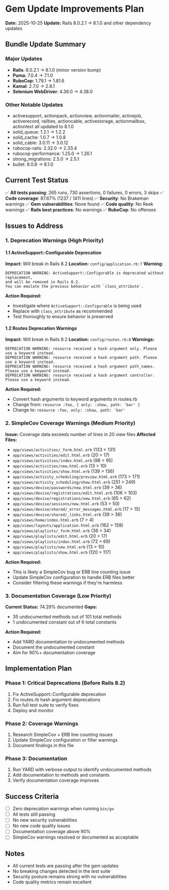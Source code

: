 # Gem Update Improvements Plan

**Date:** 2025-10-25
**Update:** Rails 8.0.2.1 → 8.1.0 and other dependency updates

## Bundle Update Summary

### Major Updates
- **Rails**: 8.0.2.1 → 8.1.0 (minor version bump)
- **Puma**: 7.0.4 → 7.1.0
- **RuboCop**: 1.79.1 → 1.81.6
- **Kamal**: 2.7.0 → 2.8.1
- **Selenium WebDriver**: 4.36.0 → 4.38.0

### Other Notable Updates
- activesupport, actionpack, actionview, actionmailer, activejob, activerecord, railties, actioncable, activestorage, actionmailbox, actiontext all updated to 8.1.0
- solid_queue: 1.2.1 → 1.2.2
- solid_cache: 1.0.7 → 1.0.8
- solid_cable: 3.0.11 → 3.0.12
- rubocop-rails: 2.32.0 → 2.33.4
- rubocop-performance: 1.25.0 → 1.26.1
- strong_migrations: 2.5.0 → 2.5.1
- bullet: 8.0.8 → 8.1.0

## Current Test Status

✅ **All tests passing**: 265 runs, 730 assertions, 0 failures, 0 errors, 3 skips
✅ **Code coverage**: 87.67% (1237 / 1411 lines)
✅ **Security**: No Brakeman warnings
✅ **Gem vulnerabilities**: None found
✅ **Code quality**: No Reek warnings
✅ **Rails best practices**: No warnings
✅ **RuboCop**: No offenses

## Issues to Address

### 1. Deprecation Warnings (High Priority)

#### 1.1 ActiveSupport::Configurable Deprecation
**Impact:** Will break in Rails 8.2
**Location:** `config/application.rb:7`
**Warning:**
```
DEPRECATION WARNING: ActiveSupport::Configurable is deprecated without replacement,
and will be removed in Rails 8.2.
You can emulate the previous behavior with `class_attribute`.
```

**Action Required:**
- Investigate where `ActiveSupport::Configurable` is being used
- Replace with `class_attribute` as recommended
- Test thoroughly to ensure behavior is preserved

#### 1.2 Routes Deprecation Warnings
**Impact:** Will break in Rails 8.2
**Location:** `config/routes.rb:8`
**Warnings:**
```
DEPRECATION WARNING: resource received a hash argument only. Please use a keyword instead.
DEPRECATION WARNING: resource received a hash argument path. Please use a keyword instead.
DEPRECATION WARNING: resource received a hash argument path_names. Please use a keyword instead.
DEPRECATION WARNING: resource received a hash argument controller. Please use a keyword instead.
```

**Action Required:**
- Convert hash arguments to keyword arguments in routes.rb
- Change from: `resource :foo, { only: :show, path: 'bar' }`
- Change to: `resource :foo, only: :show, path: 'bar'`

### 2. SimpleCov Coverage Warnings (Medium Priority)

**Issue:** Coverage data exceeds number of lines in 20 view files
**Affected Files:**
- `app/views/activities/_form.html.erb` (133 > 131)
- `app/views/activities/edit.html.erb` (20 > 17)
- `app/views/activities/index.html.erb` (98 > 95)
- `app/views/activities/new.html.erb` (13 > 10)
- `app/views/activities/show.html.erb` (139 > 136)
- `app/views/activity_scheduling/preview.html.erb` (173 > 171)
- `app/views/activity_scheduling/show.html.erb` (251 > 249)
- `app/views/devise/passwords/new.html.erb` (39 > 36)
- `app/views/devise/registrations/edit.html.erb` (106 > 103)
- `app/views/devise/registrations/new.html.erb` (65 > 62)
- `app/views/devise/sessions/new.html.erb` (53 > 50)
- `app/views/devise/shared/_error_messages.html.erb` (17 > 15)
- `app/views/devise/shared/_links.html.erb` (39 > 36)
- `app/views/home/index.html.erb` (7 > 4)
- `app/views/layouts/application.html.erb` (162 > 159)
- `app/views/playlists/_form.html.erb` (36 > 34)
- `app/views/playlists/edit.html.erb` (20 > 17)
- `app/views/playlists/index.html.erb` (72 > 69)
- `app/views/playlists/new.html.erb` (13 > 10)
- `app/views/playlists/show.html.erb` (120 > 117)

**Action Required:**
- This is likely a SimpleCov bug or ERB line counting issue
- Update SimpleCov configuration to handle ERB files better
- Consider filtering these warnings if they're harmless

### 3. Documentation Coverage (Low Priority)

**Current Status:** 74.29% documented
**Gaps:**
- 35 undocumented methods out of 101 total methods
- 1 undocumented constant out of 6 total constants

**Action Required:**
- Add YARD documentation to undocumented methods
- Document the undocumented constant
- Aim for 90%+ documentation coverage

## Implementation Plan

### Phase 1: Critical Deprecations (Before Rails 8.2)
1. Fix ActiveSupport::Configurable deprecation
2. Fix routes.rb hash argument deprecations
3. Run full test suite to verify fixes
4. Deploy and monitor

### Phase 2: Coverage Warnings
1. Research SimpleCov + ERB line counting issues
2. Update SimpleCov configuration or filter warnings
3. Document findings in this file

### Phase 3: Documentation
1. Run YARD with verbose output to identify undocumented methods
2. Add documentation to methods and constants
3. Verify documentation coverage improves

## Success Criteria

- [ ] Zero deprecation warnings when running `bin/go`
- [ ] All tests still passing
- [ ] No new security vulnerabilities
- [ ] No new code quality issues
- [ ] Documentation coverage above 90%
- [ ] SimpleCov warnings resolved or documented as acceptable

## Notes

- All current tests are passing after the gem updates
- No breaking changes detected in the test suite
- Security posture remains strong with no vulnerabilities
- Code quality metrics remain excellent
